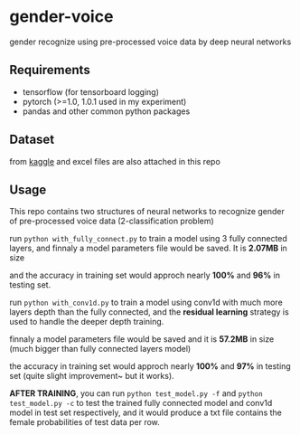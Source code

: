 # gender-voice
gender recognize using pre-processed voice data by deep neural networks

## Requirements 

- tensorflow (for tensorboard logging)
- pytorch (>=1.0, 1.0.1 used in my experiment)
- pandas and other common python packages

## Dataset
from [kaggle](https://www.kaggle.com/primaryobjects/voicegender) and excel files are also attached in this repo

## Usage

This repo contains two structures of neural networks to recognize gender of pre-processed voice data (2-classification problem)

run `python with_fully_connect.py`
to train a model using 3 fully connected layers, and finnaly a model parameters file would be saved. It is **2.07MB** in size

and the accuracy in training set would approch nearly **100%** and **96%** in testing set.

run `python with_conv1d.py` to train a model using conv1d with much more layers depth than the fully connected, and the **residual learning** strategy is used to handle the deeper depth training.

finnaly a model parameters file would be saved and it is **57.2MB** in size (much bigger than fully connected layers model)

the accuracy in training set would approch nearly **100%** and **97%** in testing set (quite slight improvement~ but it works).

**AFTER TRAINING**, you can run `python test_model.py -f` and `python test_model.py -c` to test the trained fully connected model and conv1d model in test set respectively, 
and it would produce a txt file contains the female probabilities of test data per row.